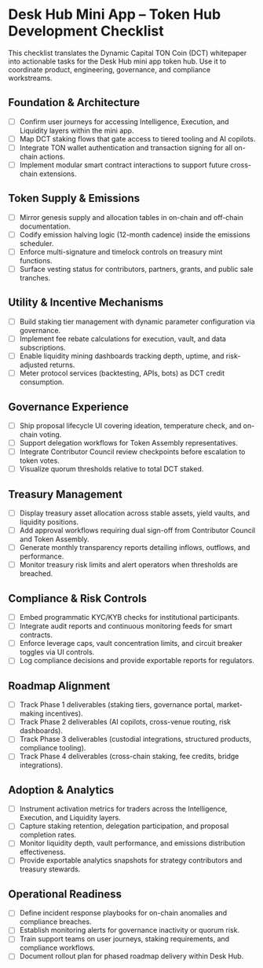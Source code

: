 # Desk Hub Mini App – Token Hub Development Checklist

This checklist translates the Dynamic Capital TON Coin (DCT) whitepaper into
actionable tasks for the Desk Hub mini app token hub. Use it to coordinate
product, engineering, governance, and compliance workstreams.

## Foundation & Architecture

- [ ] Confirm user journeys for accessing Intelligence, Execution, and Liquidity
      layers within the mini app.
- [ ] Map DCT staking flows that gate access to tiered tooling and AI copilots.
- [ ] Integrate TON wallet authentication and transaction signing for all
      on-chain actions.
- [ ] Implement modular smart contract interactions to support future
      cross-chain extensions.

## Token Supply & Emissions

- [ ] Mirror genesis supply and allocation tables in on-chain and off-chain
      documentation.
- [ ] Codify emission halving logic (12-month cadence) inside the emissions
      scheduler.
- [ ] Enforce multi-signature and timelock controls on treasury mint functions.
- [ ] Surface vesting status for contributors, partners, grants, and public sale
      tranches.

## Utility & Incentive Mechanisms

- [ ] Build staking tier management with dynamic parameter configuration via
      governance.
- [ ] Implement fee rebate calculations for execution, vault, and data
      subscriptions.
- [ ] Enable liquidity mining dashboards tracking depth, uptime, and
      risk-adjusted returns.
- [ ] Meter protocol services (backtesting, APIs, bots) as DCT credit
      consumption.

## Governance Experience

- [ ] Ship proposal lifecycle UI covering ideation, temperature check, and
      on-chain voting.
- [ ] Support delegation workflows for Token Assembly representatives.
- [ ] Integrate Contributor Council review checkpoints before escalation to
      token votes.
- [ ] Visualize quorum thresholds relative to total DCT staked.

## Treasury Management

- [ ] Display treasury asset allocation across stable assets, yield vaults, and
      liquidity positions.
- [ ] Add approval workflows requiring dual sign-off from Contributor Council
      and Token Assembly.
- [ ] Generate monthly transparency reports detailing inflows, outflows, and
      performance.
- [ ] Monitor treasury risk limits and alert operators when thresholds are
      breached.

## Compliance & Risk Controls

- [ ] Embed programmatic KYC/KYB checks for institutional participants.
- [ ] Integrate audit reports and continuous monitoring feeds for smart
      contracts.
- [ ] Enforce leverage caps, vault concentration limits, and circuit breaker
      toggles via UI controls.
- [ ] Log compliance decisions and provide exportable reports for regulators.

## Roadmap Alignment

- [ ] Track Phase 1 deliverables (staking tiers, governance portal,
      market-making incentives).
- [ ] Track Phase 2 deliverables (AI copilots, cross-venue routing, risk
      dashboards).
- [ ] Track Phase 3 deliverables (custodial integrations, structured products,
      compliance tooling).
- [ ] Track Phase 4 deliverables (cross-chain staking, fee credits, bridge
      integrations).

## Adoption & Analytics

- [ ] Instrument activation metrics for traders across the Intelligence,
      Execution, and Liquidity layers.
- [ ] Capture staking retention, delegation participation, and proposal
      completion rates.
- [ ] Monitor liquidity depth, vault performance, and emissions distribution
      effectiveness.
- [ ] Provide exportable analytics snapshots for strategy contributors and
      treasury stewards.

## Operational Readiness

- [ ] Define incident response playbooks for on-chain anomalies and compliance
      breaches.
- [ ] Establish monitoring alerts for governance inactivity or quorum risk.
- [ ] Train support teams on user journeys, staking requirements, and compliance
      workflows.
- [ ] Document rollout plan for phased roadmap delivery within Desk Hub.
